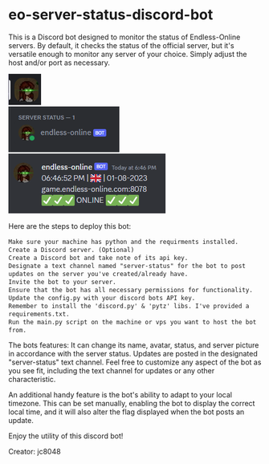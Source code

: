 # eo-server-status-discord-bot
This is a Discord bot designed to monitor the status of Endless-Online servers. By default, it checks the status of the official server, but it's versatile enough to monitor any server of your choice. Simply adjust the host and/or port as necessary.

![serverpicture](examples/serverpicture.png)
<br>
![role](examples/role.png)
<br>
![serverstatus](examples/serverstatus.png)

Here are the steps to deploy this bot:

    Make sure your machine has python and the requirments installed.
    Create a Discord server. (Optional)
    Create a Discord bot and take note of its api key.
    Designate a text channel named "server-status" for the bot to post updates on the server you've created/already have.
    Invite the bot to your server.
    Ensure that the bot has all necessary permissions for functionality.
    Update the config.py with your discord bots API key.
    Remember to install the 'discord.py' & 'pytz' libs. I've provided a requirements.txt.
    Run the main.py script on the machine or vps you want to host the bot from.

The bots features: It can change its name, avatar, status, and server picture in accordance with the server status. Updates are posted in the designated "server-status" text channel. Feel free to customize any aspect of the bot as you see fit, including the text channel for updates or any other characteristic.

An additional handy feature is the bot's ability to adapt to your local timezone. This can be set manually, enabling the bot to display the correct local time, and it will also alter the flag displayed when the bot posts an update.

Enjoy the utility of this discord bot!

Creator: jc8048

